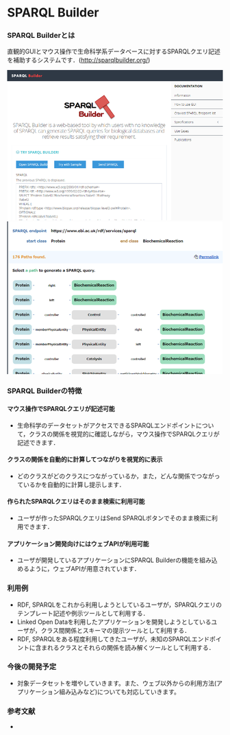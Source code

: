 # SPARQL Builder
### SPARQL Builderとは

直観的GUIとマウス操作で生命科学系データベースに対するSPARQLクエリ記述を補助するシステムです．(http://sparqlbuilder.org/)

![Fig-1](https://raw.githubusercontent.com/dbcls/website/master/services/images/sparqlbuilder01_20180530.png)  
![Fig-2](https://raw.githubusercontent.com/dbcls/website/master/services/images/sparqlbuilder02_20180530.png)  

### SPARQL Builderの特徴

#### マウス操作でSPARQLクエリが記述可能

* 生命科学のデータセットがアクセスできるSPARQLエンドポイントについて，クラスの関係を視覚的に確認しながら，マウス操作でSPARQLクエリが記述できます．

#### クラスの関係を自動的に計算してつながりを視覚的に表示

* どのクラスがどのクラスにつながっているか，また，どんな関係でつながっているかを自動的に計算し提示します．

#### 作られたSPARQLクエリはそのまま検索に利用可能

* ユーザが作ったSPARQLクエリはSend SPARQLボタンでそのまま検索に利用できます．

#### アプリケーション開発向けにはウェブAPIが利用可能

* ユーザが開発しているアプリケーションにSPARQL Builderの機能を組み込めるように，ウェブAPIが用意されています．

### 利用例

* RDF, SPARQLをこれから利用しようとしているユーザが，SPARQLクエリのテンプレート記述や例示ツールとして利用する．
* Linked Open Dataを利用したアプリケーションを開発しようとしているユーザが，クラス間関係とスキーマの提示ツールとして利用する．
* RDF, SPARQLをある程度利用してきたユーザが，未知のSPARQLエンドポイントに含まれるクラスとそれらの関係を読み解くツールとして利用する．

### 今後の開発予定

* 対象データセットを増やしていきます。また、ウェブ以外からの利用方法(アプリケーション組み込みなど)についても対応していきます。


### 参考文献

* 